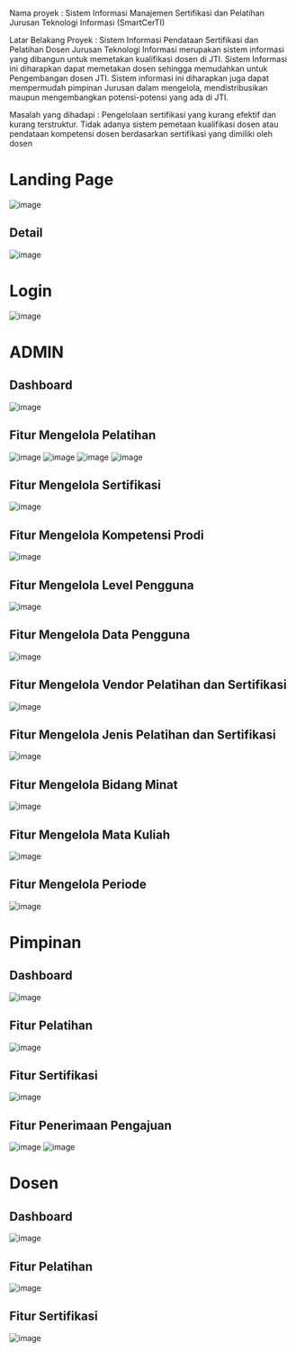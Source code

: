 Nama proyek :  Sistem Informasi Manajemen Sertifikasi dan Pelatihan Jurusan Teknologi Informasi (SmartCerTI)

Latar Belakang Proyek : Sistem Informasi Pendataan Sertifikasi dan Pelatihan Dosen Jurusan Teknologi Informasi merupakan sistem informasi yang dibangun untuk memetakan kualifikasi dosen di JTI. Sistem Informasi ini diharapkan dapat memetakan dosen sehingga memudahkan untuk Pengembangan dosen JTI. Sistem informasi ini diharapkan juga dapat mempermudah pimpinan Jurusan dalam mengelola, mendistribusikan maupun mengembangkan potensi-potensi yang ada di JTI.

Masalah yang dihadapi : Pengelolaan sertifikasi yang kurang efektif dan kurang terstruktur. Tidak adanya sistem pemetaan kualifikasi dosen atau pendataan kompetensi dosen berdasarkan sertifikasi yang dimiliki oleh dosen


# Landing Page
![image](https://github.com/user-attachments/assets/bdf1cba2-64ad-44a7-ae15-72be652681c7)

## Detail
![image](https://github.com/user-attachments/assets/41a85305-1db0-47d4-be55-252c9f736805)

# Login
![image](https://github.com/user-attachments/assets/40b291f4-5b3c-4b1d-a6ad-2ed0a8621fd3)

# ADMIN

## Dashboard
![image](https://github.com/user-attachments/assets/fc73aa36-7861-487d-bb22-ffd01727beb9)

## Fitur Mengelola Pelatihan 
![image](https://github.com/user-attachments/assets/2ce4044f-e0b4-4bd7-aa3f-93888d2230ff)
![image](https://github.com/user-attachments/assets/5b23b377-cdd5-4ba4-902b-9e09bbaa8b7b)
![image](https://github.com/user-attachments/assets/ab5e9afc-25bd-4a91-8e46-672a2e1da5a1)
![image](https://github.com/user-attachments/assets/f4acb312-25c0-490a-923a-05caa08bbe8e)


## Fitur Mengelola Sertifikasi 
![image](https://github.com/user-attachments/assets/b9cdecee-0e56-4bb9-93f8-389482140c5d)

## Fitur Mengelola Kompetensi Prodi
![image](https://github.com/user-attachments/assets/5427230b-6531-4b28-ad76-5ee6ce76a4b0)

## Fitur Mengelola Level Pengguna
![image](https://github.com/user-attachments/assets/8d204a43-4867-4f78-b4ef-b2e0cf5d51ae)

## Fitur Mengelola Data Pengguna
![image](https://github.com/user-attachments/assets/08b6ca0b-ee50-4dde-b700-5a8f7edff244)

## Fitur Mengelola Vendor Pelatihan dan Sertifikasi
![image](https://github.com/user-attachments/assets/d7a4cefa-def6-4bfb-b73f-3911e15c73d9)

## Fitur Mengelola Jenis Pelatihan dan Sertifikasi
![image](https://github.com/user-attachments/assets/d91c6dea-062f-4c7f-879d-121072af8a7f)

## Fitur Mengelola Bidang Minat
![image](https://github.com/user-attachments/assets/5c786c34-634f-4c4d-ac51-78fea330cdf6)

## Fitur Mengelola Mata Kuliah
![image](https://github.com/user-attachments/assets/95cd9a30-9870-4ec4-ab52-2f76770a4f39)

## Fitur Mengelola Periode
![image](https://github.com/user-attachments/assets/40c6408a-c19f-4951-8b9c-0a14f8c73424)


# Pimpinan

## Dashboard
![image](https://github.com/user-attachments/assets/400d65e3-3916-4204-ae33-90d481681e7a)

## Fitur Pelatihan
![image](https://github.com/user-attachments/assets/1bb524dc-f8f3-42bf-9603-1fe8971c259c)

## Fitur Sertifikasi
![image](https://github.com/user-attachments/assets/6e0fb8db-48cd-4850-9a22-b1fcc41743c5)

## Fitur Penerimaan Pengajuan
![image](https://github.com/user-attachments/assets/5fa9b096-ee8e-4c77-9211-788ad456ccee)
![image](https://github.com/user-attachments/assets/0ae7e77d-2811-4183-94db-e1b136df0fed)


# Dosen

## Dashboard
![image](https://github.com/user-attachments/assets/900ff9df-ce53-4179-ade6-f6e711491951)

## Fitur Pelatihan
![image](https://github.com/user-attachments/assets/ed34a32f-09a7-4575-b892-aae9b57962ac)

## Fitur Sertifikasi
![image](https://github.com/user-attachments/assets/57ffc869-b39d-459a-bcd2-501d53a4d0c5)







